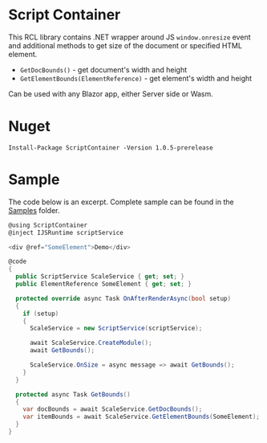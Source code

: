 # Script Container

This RCL library contains .NET wrapper around JS `window.onresize` event and additional methods to get size of the document or specified HTML element. 

- `GetDocBounds()` - get document's width and height 
- `GetElementBounds(ElementReference)` - get element's width and height  

Can be used with any Blazor app, either Server side or Wasm.

# Nuget

```
Install-Package ScriptContainer -Version 1.0.5-prerelease
```

# Sample 

The code below is an excerpt. 
Complete sample can be found in the [Samples](https://github.com/Indemos/ScriptContainer/tree/main/Samples) folder.

```C#
@using ScriptContainer
@inject IJSRuntime scriptService

<div @ref="SomeElement">Demo</div>

@code
{
  public ScriptService ScaleService { get; set; }
  public ElementReference SomeElement { get; set; }

  protected override async Task OnAfterRenderAsync(bool setup)
  {
    if (setup)
    {
      ScaleService = new ScriptService(scriptService);

      await ScaleService.CreateModule();
      await GetBounds();

      ScaleService.OnSize = async message => await GetBounds();
    }
  }

  protected async Task GetBounds()
  {
    var docBounds = await ScaleService.GetDocBounds();
    var itemBounds = await ScaleService.GetElementBounds(SomeElement);
  }
}
```
